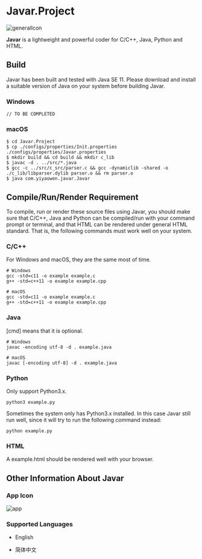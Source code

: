 # Javar.Project

![generalIcon](https://tva1.sinaimg.cn/large/007S8ZIlgy1ghu4wcmd2lj30go05kgmq.jpg)

**Javar** is a lightweight and powerful coder for C/C++, Java, Python and HTML. 

## Build

Javar has been built and tested with Java SE 11. Please download and install a suitable version of Java on your system before building Javar.

### Windows

```
// TO BE COMPLETED
```

### macOS

```
$ cd Javar.Project
$ cp ./configs/properties/Init.properties ./configs/properties/Javar.properties
$ mkdir build && cd build && mkdir c_lib
$ javac -d . ../src/*.java
$ gcc -c ../src/c_src/parser.c && gcc -dynamiclib -shared -o ./c_lib/libparser.dylib parser.o && rm parser.o
$ java com.yiyaowen.javar.Javar
```

## Compile/Run/Render Requirement

To compile, run or render these source files using Javar, you should make sure that C/C++, Java and Python can be compiled/run with your command prompt or terminal, and that HTML can be rendered under general HTML standard. That is, the following commands must work well on your system.

### C/C++

For Windows and macOS, they are the same most of time.

```
# Windows
gcc -std=c11 -o example example.c
g++ -std=c++11 -o example example.cpp

# macOS
gcc -std=c11 -o example example.c
g++ -std=c++11 -o example example.cpp
```

### Java

[cmd] means that it is optional.

```
# Windows
javac -encoding utf-8 -d . example.java

# macOS
javac [-encoding utf-8] -d . example.java
```

### Python

Only support Python3.x.

```
python3 example.py
```

Sometimes the system only has Python3.x installed. In this case Javar still run well, since it will try to run the following command instead:

```
python example.py
```

### HTML

A example.html should be rendered well with your browser.

## Other Information About Javar

### App Icon

![app](https://tva1.sinaimg.cn/large/007S8ZIlgy1ghu5i2a0buj30e80e8q6l.jpg)

### Supported Languages

* English

* 简体中文

